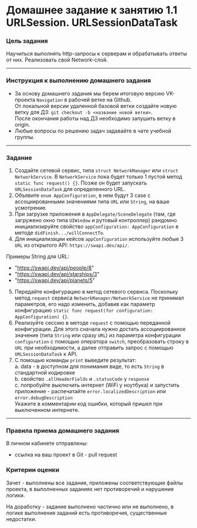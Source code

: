 # Домашнее задание к занятию 1.1 	URLSession. URLSessionDataTask

### Цель задания

Научиться выполнять http-запросы к серверам и обрабатывать ответы от них. Реализовать свой Network-слой. 

---

### Инструкция к выполнению домашнего задания 

* За основу домашнего задания мы берем итоговую версию VK-проекта `Navigation` в рабочей ветке на Github.  
От локальной версии удаленной базовой ветки создайте новую ветку для ДЗ: `git checkout -b <название новой ветки>`.  
После окончания работы над ДЗ необходимо запушить ветку в origin.
* Любые вопросы по решению задач задавайте в чате учебной группы.

---

### Задание

1. Создайте сетевой сервис, типа `struct NetworkManager` или `struct NetworkService`. В `NetworkService` пока будет только 1 пустой метод `static func request() {}`. Позже он будет запускать `URLSessionDataTask` для определенного URL.
2. Объявите `enum AppConfiguration`, в нем будут 3 case с ассоциированными значениями типа `URL` или `String`, на ваше усмотрение.
3.  При загрузке приложения в `AppDelegate/SceneDelegate` (там, где загружено окно типа `UIWindow` и рутовый контроллер) рандомно инициализируйте свойство `appConfiguration: AppConfiguration` в методе `didFinish.../willConnectTo`.
4.  Для инициализации кейсов `appConfiguration` используйте любые 3 `URL` из открытого API: `https://swapi.dev/api/`. 

Примеры String для URL: 
* "https://swapi.dev/api/people/8"
* "https://swapi.dev/api/starships/3"
* "https://swapi.dev/api/planets/5"

5. Передайте конфигурацию в метод сетевого сервиса. Поскольку метод `request` сервиса `NetworkManager/NetworkService` не принимал параметров, его надо изменить, добавив как параметр конфигурацию `static func request(for configuration: AppConfiguration) {}`.
6. Реализуйте сессию в методе `request` с помощью переданной конфигурации. Для этого сначала нужно достать ассоциированное значение (типа `String` или сразу `URL`) из параметра конфигурации `configuration` с помощью оператора `switch`, преобразовать строку в `URL` при необходимости, а далее отправить запрос с помощью `URLSessionDataTask` к API.
7. С помощью команды `print` выведите результат:  
  a. data - в доступном для понимания виде, то есть `String` в стандартной кодировке  
  b. свойство `.allHeaderFields` и `.statusCode` у `response`  
  c. попробуйте выключить интернет (WiFi у ноутбука) и запустить приложение - распечатайте `error.localizedDescription` или `error.debugDescription`  
  Укажите в комментарии код ошибки, который пришел при выключенном интернете.

---

### Правила приема домашнего задания

В личном кабинете отправлены:

- ссылка на ваш проект в Git - pull request

### Критерии оценки

Зачет - выполнены все задания, приложены соответствующие файлы проекта, в выполненных заданиях нет противоречий и нарушения логики.

На доработку - задание выполнено частично или не выполнено, в логике выполнения заданий есть противоречия, существенные недостатки.
